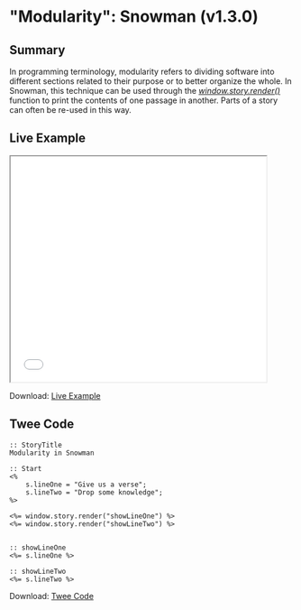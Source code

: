 # "Modularity": Snowman (v1.3.0)

## Summary

In programming terminology, modularity refers to dividing software into different sections related to their purpose or to better organize the whole. In Snowman, this technique can be used through the *[window.story.render()](https://videlais.github.io/snowman/1/window_story/functions/render.html)* function to print the contents of one passage in another. Parts of a story can often be re-used in this way.

## Live Example

<section>
<iframe src="snowman_modularity_example.html" height=400 width=90%></iframe>


Download: <a href="snowman_modularity_example.html" target="_blank">Live Example</a>
</section>

## Twee Code

```
:: StoryTitle
Modularity in Snowman

:: Start
<%
	s.lineOne = "Give us a verse";
	s.lineTwo = "Drop some knowledge";
%>

<%= window.story.render("showLineOne") %>
<%= window.story.render("showLineTwo") %>


:: showLineOne
<%= s.lineOne %>

:: showLineTwo
<%= s.lineTwo %>
```

Download: <a href="snowman_modularity_twee.txt" target="_blank">Twee Code</a>

